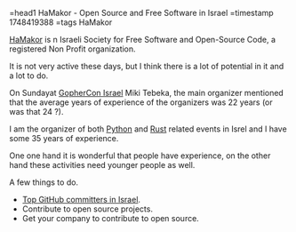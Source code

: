 =head1 HaMakor - Open Source and Free Software in Israel
=timestamp 1748419388
=tags HaMakor


[HaMakor](https://hamakor.org.il/) is n Israeli Society for Free Software and Open-Source Code, a registered Non Profit organization.

It is not very active these days, but I think there is a lot of potential in it and a lot to do.

On Sundayat [GopherCon Israel](https://www.gophercon.org.il/) Miki Tebeka, the main organizer mentioned that the average years of experience of the organizers was 22 years (or was that 24 ?).

I am the organizer of both [Python](https://python.org.il/) and [Rust](https://rust.org.il/) related events in Isrel and I have some 35 years of experience.

One one hand it is wonderful that people have experience, on the other hand these activities need younger people as well.

A few things to do.


* [Top GitHub committers in Israel](https://committers.top/israel.html).
* Contribute to open source projects.
* Get your company to contribute to open source.

